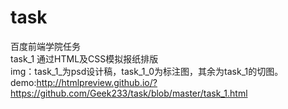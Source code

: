 ﻿# task <br />
百度前端学院任务 <br />
  task_1 通过HTML及CSS模拟报纸排版 <br />
  img：task_1_为psd设计稿，task_1_0为标注图，其余为task_1的切图。 <br />
  demo:http://htmlpreview.github.io/?https://github.com/Geek233/task/blob/master/task_1.html   <br />
